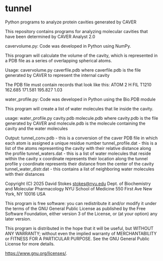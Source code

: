 # tunnel
Python programs to analyze protein cavities generated by CAVER

This repository contains programs for analyzing molecular cavities that have been determined by CAVER Analyst 2.0

cavervolume.py:
Code was developed in Python using NumPy.

This program will calculate the volume of the cavity, which is represented in a PDB file as a series of overlapping spherical atoms.

Usage: cavervolume.py caverfile.pdb
    where caverfile.pdb is the file generated by CAVER to represent the internal cavity

The PDB file must contain records that look like this:
ATOM      2  H   FIL T1210     162.685 171.581 195.827        1.03


water_profile.py:
Code was developed in Python using the Bio.PDB module

This program will create a list of water molecules that lie inside the cavity.

usage: water_profile.py cavity.pdb molecule.pdb
    where cavity.pdb is the file generated by CAVER and molecule.pdb is the molecule containing the cavity and the water molecules

Output:
    tunnel_conv.pdb  - this is a conversion of the caver PDB file in which each atom is assigned a unique residue number
    tunnel_profile.dat - this is a list of the atoms representing the cavity with their relative distance along the profile
    tunnel_waters.dat - this is a list of water molecules that reside within the cavity
        x coordinate represents their location along the tunnel profile
      	y coordinate represents their distance from the center of the cavity
    tunnel_water_distr.dat - this contains a list of neighboring water molecules with their distances

Copyright (C) 2025  David Stokes
   stokes@nyu.edu
   Dept. of Biochemistry and Molecular Pharmacology
   NYU School of Medicine
   550 First Ave
   New York, NY 10016   USA

This program is free software: you can redistribute it and/or modify
it under the terms of the GNU General Public License as published by
the Free Software Foundation, either version 3 of the License, or
(at your option) any later version.

This program is distributed in the hope that it will be useful,
but WITHOUT ANY WARRANTY; without even the implied warranty of
MERCHANTABILITY or FITNESS FOR A PARTICULAR PURPOSE.  See the
GNU General Public License for more details.

<https://www.gnu.org/licenses/>.

